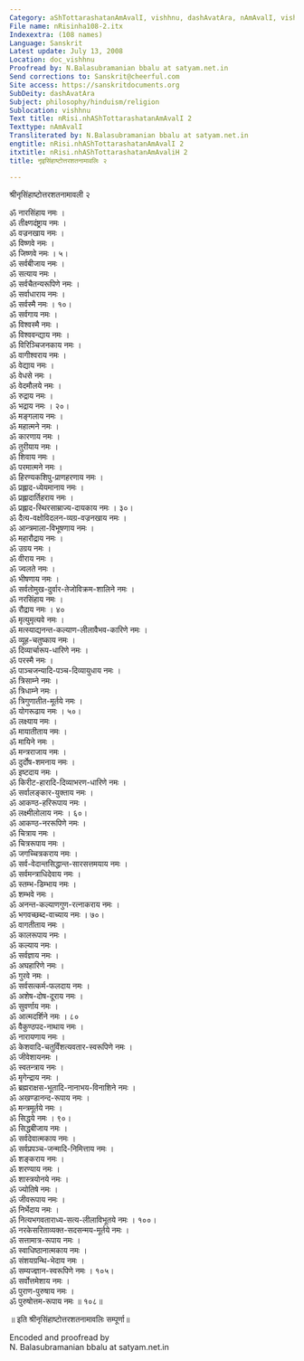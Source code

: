 ```yaml
---
Category: aShTottarashatanAmAvalI, vishhnu, dashAvatAra, nAmAvalI, vishnu
File name: nRisinha108-2.itx
Indexextra: (108 names)
Language: Sanskrit
Latest update: July 13, 2008
Location: doc_vishhnu
Proofread by: N.Balasubramanian bbalu at satyam.net.in
Send corrections to: Sanskrit@cheerful.com
Site access: https://sanskritdocuments.org
SubDeity: dashAvatAra
Subject: philosophy/hinduism/religion
Sublocation: vishhnu
Text title: nRisi.nhAShTottarashatanAmAvalI 2
Texttype: nAmAvalI
Transliterated by: N.Balasubramanian bbalu at satyam.net.in
engtitle: nRisi.nhAShTottarashatanAmAvalI 2
itxtitle: nRisi.nhAShTottarashatanAmAvaliH 2
title: नृइसिंहाष्टोत्तरशतनामावलिः २

---
```

  
 श्रीनृसिंहाष्टोत्तरशतनामावली २   
  
ॐ नारसिंहाय नमः ।  
ॐ तीक्ष्णदंष्ट्राय नमः ।  
ॐ वज्रनखाय नमः ।  
ॐ विष्णवे नमः ।  
ॐ जिष्णवे नमः । ५।  
ॐ सर्वबीजाय नमः ।  
ॐ सत्याय नमः ।  
ॐ सर्वचैतन्यरूपिणे नमः ।  
ॐ सर्वाधाराय नमः ।  
ॐ सर्वस्मै नमः । १०।  
ॐ सर्वगाय नमः ।  
ॐ विश्वस्मै नमः ।  
ॐ विश्ववन्द्याय नमः ।  
ॐ विरिञ्चिजनकाय नमः ।  
ॐ वागीश्वराय नमः ।  
ॐ वेद्याय नमः ।  
ॐ वेधसे नमः ।  
ॐ वेदमौलये नमः ।  
ॐ रुद्राय नमः ।  
ॐ भद्राय नमः । २०।  
ॐ मङ्गलाय नमः ।  
ॐ महात्मने नमः ।  
ॐ कारणाय नमः ।  
ॐ तुरीयाय नमः ।  
ॐ शिवाय नमः ।  
ॐ परमात्मने नमः ।  
ॐ हिरण्यकशिपु-प्राणहरणाय नमः ।  
ॐ प्रह्लाद-ध्येयमानाय नमः ।  
ॐ प्रह्लादार्तिहराय नमः ।  
ॐ प्रह्लाद-स्थिरसाम्राज्य-दायकाय नमः । ३०।  
ॐ दैत्य-वक्षोविदलन-व्यग्र-वज्रनखाय नमः ।  
ॐ आन्त्रमाला-विभूषणाय नमः ।  
ॐ महारौद्राय नमः ।  
ॐ उग्रय नमः ।  
ॐ वीराय नमः ।  
ॐ ज्वलते नमः ।  
ॐ भीषणाय नमः ।  
ॐ सर्वतोमुख-दुर्वार-तेजोविक्रम-शालिने नमः ।  
ॐ नरसिंहाय नमः ।  
ॐ रौद्राय नमः । ४०  
ॐ मृत्युमृत्यवे नमः ।  
ॐ मत्स्याद्यनन्त-कल्याण-लीलावैभव-कारिणे नमः ।  
ॐ व्यूह-चतुष्काय नमः ।  
ॐ दिव्यार्चारूप-धारिणे नमः ।  
ॐ परस्मै नमः ।  
ॐ पाञ्चजन्यादि-पञ्च-दिव्यायुधाय नमः ।  
ॐ त्रिसाम्ने नमः ।  
ॐ त्रिधाम्ने नमः ।  
ॐ त्रिगुणातीत-मूर्तये नमः ।  
ॐ योगरूढाय नमः । ५०।  
ॐ लक्ष्याय नमः ।  
ॐ मायातीताय नमः ।  
ॐ मायिने नमः ।  
ॐ मन्त्रराजाय नमः ।  
ॐ दुर्दोष-शमनाय नमः ।  
ॐ इष्टदाय नमः ।  
ॐ किरीट-हारादि-दिव्याभरण-धारिणे नमः ।  
ॐ सर्वालङ्कार-युक्ताय नमः ।  
ॐ आकण्ठ-हरिरूपाय नमः ।  
ॐ लक्ष्मीलोलाय नमः । ६०।  
ॐ आकण्ठ-नररूपिणे नमः ।  
ॐ चित्राय नमः ।  
ॐ चित्ररूपाय नमः ।  
ॐ जगच्चित्रकराय नमः ।  
ॐ सर्व-वेदान्तसिद्धान्त-सारसत्तमयाय नमः ।  
ॐ सर्वमन्त्राधिदेवाय नमः ।  
ॐ स्तम्भ-डिम्भाय नमः ।  
ॐ शम्भवे नमः ।  
ॐ अनन्त-कल्याणगुण-रत्नाकराय नमः ।  
ॐ भगवच्छब्द-वाच्याय नमः । ७०।  
ॐ वागतीताय नमः ।  
ॐ कालरूपाय नमः ।  
ॐ कल्याय नमः ।  
ॐ सर्वज्ञाय नमः ।  
ॐ अघहारिणे नमः ।  
ॐ गुरवे नमः ।  
ॐ सर्वसत्कर्म-फलदाय नमः ।  
ॐ अशेष-दोष-दूराय नमः ।  
ॐ सुवर्णाय नमः ।  
ॐ आत्मदर्शिने नमः । ८०  
ॐ वैकुण्ठपद-नाथाय नमः ।  
ॐ नारायणाय नमः ।  
ॐ केशवादि-चतुर्विंशत्यवतार-स्वरूपिणे नमः ।  
ॐ जीवेशायनमः ।  
ॐ स्वतन्त्राय नमः ।  
ॐ मृगेन्द्राय नमः ।  
ॐ ब्रह्मराक्षस-भूतादि-नानाभय-विनाशिने नमः ।  
ॐ अखण्डानन्द-रूपाय नमः ।  
ॐ मन्त्रमूर्तये नमः ।  
ॐ सिद्धये नमः । ९०।  
ॐ सिद्धबीजाय नमः ।  
ॐ सर्वदेवात्मकाय नमः ।  
ॐ सर्वप्रपञ्च-जन्मादि-निमित्ताय नमः ।  
ॐ शङ्कराय नमः ।  
ॐ शरण्याय नमः ।  
ॐ शास्त्रयोनये नमः ।  
ॐ ज्योतिषे नमः ।  
ॐ जीवरूपाय नमः ।  
ॐ निर्भेदाय नमः ।  
ॐ नित्यभगवताराध्य-सत्य-लीलाविभूतये नमः । १००।  
ॐ नरकेसरिताव्यक्त-सदसन्मय-मूर्तये नमः ।  
ॐ सत्तामात्र-रूपाय नमः ।  
ॐ स्वाधिष्ठानात्मकाय नमः ।  
ॐ संशयग्रन्थि-भेदाय नमः ।  
ॐ सम्यज्ज्ञान-स्वरूपिणे नमः । १०५।  
ॐ सर्वोत्तमेशाय नमः ।  
ॐ पुराण-पुरुषाय नमः ।  
ॐ पुरुषोत्तम-रूपाय नमः ॥ १०८॥  
  
॥ इति श्रीनृसिंहाष्टोत्तरशतनामावलिः सम्पूर्णा॥  
  
  
Encoded and proofread by  
N. Balasubramanian bbalu at satyam.net.in  
  
